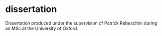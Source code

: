 # dissertation
Dissertation produced under the supervision of Patrick Rebeschini during an MSc at the University of Oxford.

